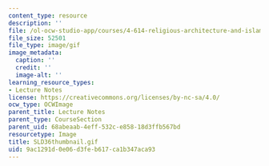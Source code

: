 ```yaml
---
content_type: resource
description: ''
file: /ol-ocw-studio-app/courses/4-614-religious-architecture-and-islamic-cultures-fall-2002/9ac1291d0e06d3feb617ca1b347aca93_SLD36thumbnail.gif
file_size: 52501
file_type: image/gif
image_metadata:
  caption: ''
  credit: ''
  image-alt: ''
learning_resource_types:
- Lecture Notes
license: https://creativecommons.org/licenses/by-nc-sa/4.0/
ocw_type: OCWImage
parent_title: Lecture Notes
parent_type: CourseSection
parent_uid: 68abeaab-4eff-532c-e858-18d3ffb567bd
resourcetype: Image
title: SLD36thumbnail.gif
uid: 9ac1291d-0e06-d3fe-b617-ca1b347aca93
---
```

